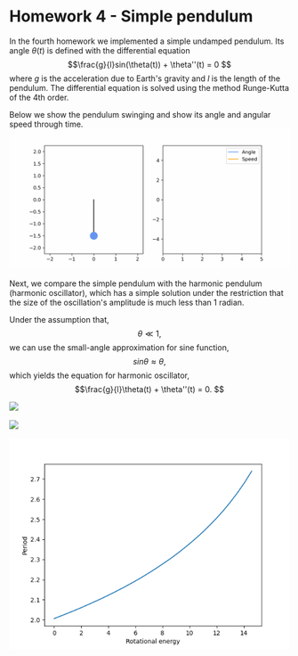# Homework 4 - Simple pendulum

In the fourth homework we implemented a simple undamped pendulum. 
Its angle $\theta(t)$ is defined with the differential equation
$$\frac{g}{l}sin(\theta(t)) + \theta''(t) = 0 $$
where $g$ is the acceleration due to Earth's gravity and $l$ is the length of the pendulum. 
The differential equation is solved using the method Runge-Kutta of the 4th order.

Below we show the pendulum swinging and show its angle and angular speed through time.
![](./images/pendulum.gif)

Next, we compare the simple pendulum with the harmonic pendulum (harmonic oscillator), which has a simple solution under the restriction that the 
size of the oscillation's amplitude is much less than 1 radian. 

Under the assumption that,
$$\theta \ll 1, $$
we can use the small-angle approximation for sine function,
$$sin \theta \approx \theta,$$
which yields the equation for harmonic oscillator,
$$\frac{g}{l}\theta(t) + \theta''(t) = 0. $$

![](./images/harm_math_pendulum_comparison_small_angle.gif)

![](./images/harm_math_pendulum_comparison_large_angle.gif)

![](./images/energy_period_plot.png)



